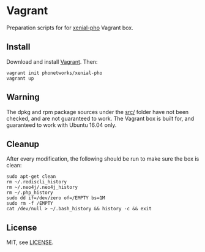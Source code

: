 # Vagrant

Preparation scripts for for [xenial-pho](https://app.vagrantup.com/phonetworks/boxes/xenial-pho) Vagrant box.

## Install

Download and install [Vagrant](https://vagrantup.com). Then:

```
vagrant init phonetworks/xenial-pho
vagrant up
```

## Warning

The dpkg and rpm package sources under the [src/](https://github.com/phonetworks/vagrant/tree/master/src) folder have not been checked, and are not guaranteed to work. The Vagrant box is built for, and guaranteed to work with Ubuntu 16.04 only. 

## Cleanup

After every modification, the following should be run to make sure the box is clean:

```shell
sudo apt-get clean
rm ~/.rediscli_history 
rm ~/.neo4j/.neo4j_history 
rm ~/.php_history
sudo dd if=/dev/zero of=/EMPTY bs=1M
sudo rm -f /EMPTY
cat /dev/null > ~/.bash_history && history -c && exit
```

## License

MIT, see [LICENSE](https://github.com/phonetworks/vagrant/blob/master/LICENSE).
